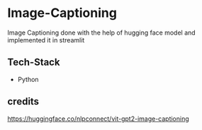 # Image-Captioning

Image Captioning done with the help of hugging face model and implemented it in streamlit

## Tech-Stack

- Python

## credits

https://huggingface.co/nlpconnect/vit-gpt2-image-captioning
